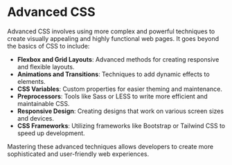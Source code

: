 # Advanced CSS

Advanced CSS involves using more complex and powerful techniques to create visually appealing and highly functional web pages. It goes beyond the basics of CSS to include:

- **Flexbox and Grid Layouts**: Advanced methods for creating responsive and flexible layouts.
- **Animations and Transitions**: Techniques to add dynamic effects to elements.
- **CSS Variables**: Custom properties for easier theming and maintenance.
- **Preprocessors**: Tools like Sass or LESS to write more efficient and maintainable CSS.
- **Responsive Design**: Creating designs that work on various screen sizes and devices.
- **CSS Frameworks**: Utilizing frameworks like Bootstrap or Tailwind CSS to speed up development.

Mastering these advanced techniques allows developers to create more sophisticated and user-friendly web experiences.